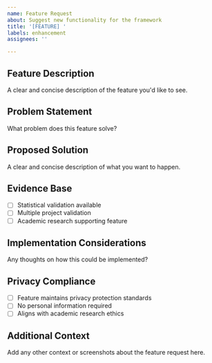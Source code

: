 ```yaml
---
name: Feature Request
about: Suggest new functionality for the framework
title: '[FEATURE] '
labels: enhancement
assignees: ''

---
```


## Feature Description
A clear and concise description of the feature you'd like to see.

## Problem Statement
What problem does this feature solve?

## Proposed Solution
A clear and concise description of what you want to happen.

## Evidence Base
- [ ] Statistical validation available
- [ ] Multiple project validation
- [ ] Academic research supporting feature

## Implementation Considerations
Any thoughts on how this could be implemented?

## Privacy Compliance
- [ ] Feature maintains privacy protection standards
- [ ] No personal information required
- [ ] Aligns with academic research ethics

## Additional Context
Add any other context or screenshots about the feature request here.
